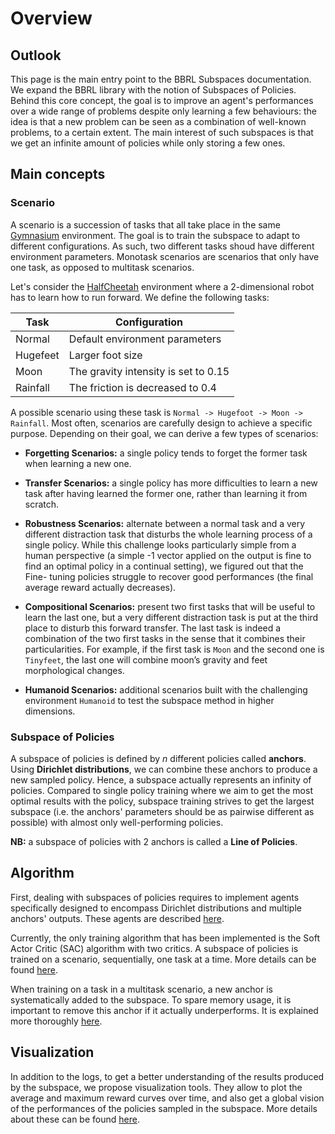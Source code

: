 # Overview

## Outlook

This page is the main entry point to the BBRL Subspaces documentation. We expand the BBRL library with the notion of Subspaces of Policies. Behind this core concept, the goal is to improve an agent's performances over a wide range of problems despite only learning a few behaviours: the idea is that a new problem can be seen as a combination of well-known problems, to a certain extent. The main interest of such subspaces is that we get an infinite amount of policies while only storing a few ones.

## Main concepts

### Scenario

A scenario is a succession of tasks that all take place in the same [Gymnasium](https://github.com/Farama-Foundation/Gymnasium) environment. The goal is to train the subspace to adapt to different configurations. As such, two different tasks shoud have different environment parameters. Monotask scenarios are scenarios that only have one task, as opposed to multitask scenarios.

Let's consider the [HalfCheetah](https://gymnasium.farama.org/environments/mujoco/half_cheetah/) environment where a 2-dimensional robot has to learn how to run forward. We define the following tasks:

| Task     | Configuration                        |
|----------|--------------------------------------|
| Normal   | Default environment parameters       |
| Hugefeet | Larger foot size                     |
| Moon     | The gravity intensity is set to 0.15 |
| Rainfall | The friction is decreased to 0.4     |

A possible scenario using these task is `Normal -> Hugefoot -> Moon -> Rainfall`. Most often, scenarios are carefully design to achieve a specific purpose. Depending on their goal, we can derive a few types of scenarios:

- **Forgetting Scenarios:** a single policy tends to forget the former task when learning a new one.

- **Transfer Scenarios:** a single policy has more difficulties to learn a new task after having learned the former one, rather than learning it from scratch.

- **Robustness Scenarios:** alternate between a normal task and a very different distraction task that disturbs the whole learning process of a single policy. While this challenge looks particularly simple from a human perspective (a simple -1 vector applied on the output is fine to find an optimal policy in a continual setting), we figured out that the Fine- tuning policies struggle to recover good performances (the final average reward actually decreases).

- **Compositional Scenarios:** present two first tasks that will be useful to learn the last one, but a very different distraction task is put at the third place to disturb this forward transfer. The last task is indeed a combination of the two first tasks in the sense that it combines their particularities. For example, if the first task is `Moon` and the second one is `Tinyfeet`, the last one will combine moon’s gravity and feet morphological changes.

- **Humanoid Scenarios:** additional scenarios built with the challenging environment `Humanoid` to test the subspace method in higher dimensions.


### Subspace of Policies

A subspace of policies is defined by $n$ different policies called **anchors**. Using **Dirichlet distributions**, we can combine these anchors to produce a new sampled policy. Hence, a subspace actually represents an infinity of policies. Compared to single policy training where we aim to get the most optimal results with the policy, subspace training strives to get the largest subspace (i.e. the anchors' parameters should be as pairwise different as possible) with almost only well-performing policies.

**NB:** a subspace of policies with 2 anchors is called a **Line of Policies**.


## Algorithm

First, dealing with subspaces of policies requires to implement agents specifically designed to encompass Dirichlet distributions and multiple anchors' outputs. These agents are described [here](./agents.md).

Currently, the only training algorithm that has been implemented is the Soft Actor Critic (SAC) algorithm with two critics. A subspace of policies is trained on a scenario, sequentially, one task at a time. More details can be found [here](./training.md).

When training on a task in a multitask scenario, a new anchor is systematically added to the subspace. To spare memory usage, it is important to remove this anchor if it actually underperforms. It is explained more thoroughly [here](./pruning.md).


## Visualization

In addition to the logs, to get a better understanding of the results produced by the subspace, we propose visualization tools. They allow to plot the average and maximum reward curves over time, and also get a global vision of the performances of the policies sampled in the subspace. More details about these can be found [here](./visualization.md).